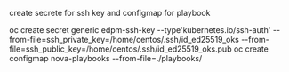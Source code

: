create secrete for ssh key and configmap for playbook

oc create secret generic edpm-ssh-key  --type'kubernetes.io/ssh-auth' --from-file=ssh_private_key=/home/centos/.ssh/id_ed25519_oks --from-file=ssh_public_key=/home/centos/.ssh/id_ed25519_oks.pub
oc create configmap nova-playbooks --from-file=./playbooks/
